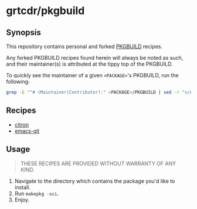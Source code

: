 # grtcdr/pkgbuild

## Synopsis
This repository contains personal and forked [PKGBUILD](https://wiki.archlinux.org/title/PKGBUILD) recipes.

Any forked PKGBUILD recipes found herein will always be noted as such,
and their maintainer(s) is attributed at the tippy top of the PKGBUILD.

To quickly see the maintainer of a given `<PACKAGE>`'s PKGBUILD, run the following:
```bash
grep -E "^# (Maintainer|Contributor):" <PACKAGE>/PKGBUILD | sed -r "s/# //"
```

## Recipes
- [citron](citron/PKGBUILD)
- [emacs-git](emacs-git/PKGBUILD)

## Usage
> THESE RECIPES ARE PROVIDED WITHOUT WARRANTY OF ANY KIND.

1. Navigate to the directory which contains the package you'd like to install.
2. Run `makepkg -sci`.
3. Enjoy.
